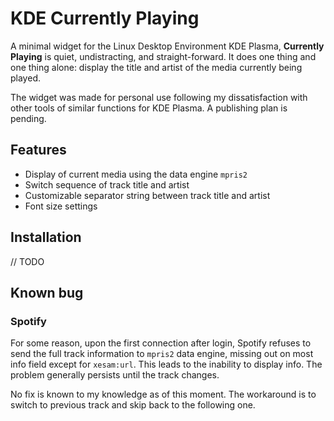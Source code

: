 # KDE Currently Playing

A minimal widget for the Linux Desktop Environment KDE Plasma, **Currently Playing** is quiet, undistracting, and straight-forward. It does one thing and one thing alone: display the title and artist of the media currently being played.

The widget was made for personal use following my dissatisfaction with other tools of similar functions for KDE Plasma. A publishing plan is pending.

## Features

- Display of current media using the data engine `mpris2`
- Switch sequence of track title and artist
- Customizable separator string between track title and artist
- Font size settings

## Installation

// TODO

## Known bug

### Spotify

For some reason, upon the first connection after login, Spotify refuses to send the full track information to `mpris2` data engine, missing out on most info field except for `xesam:url`. This leads to the inability to display info. The problem generally persists until the track changes.

No fix is known to my knowledge as of this moment. The workaround is to switch to previous track and skip back to the following one.